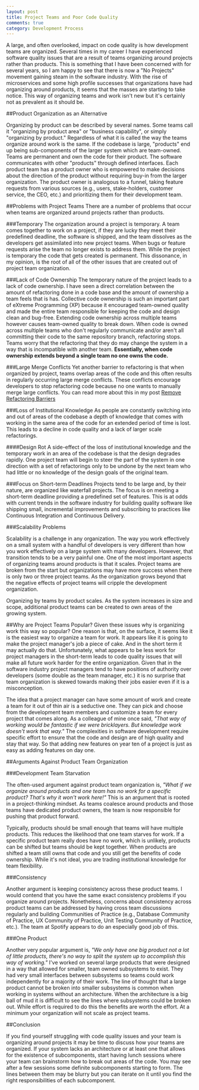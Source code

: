 ```yaml
---
layout: post
title: Project Teams and Poor Code Quality 
comments: true
category: Development Process
---
```


A large, and often overlooked, impact on code quality is how development teams are organized. Several times in my career I have experienced software quality issues that are a result of teams organizing around projects rather than products. This is something that I have been concerned with for several years, so I am happy to see that there is now a "No Projects" movement gaining steam in the software industry. With the rise of microservices and some high profile successes that organizations have had organizing around products, it seems that the masses are starting to take notice. This way of organizing teams and work isn't new but it's certainly not as prevalent as it should be.

<!--more-->
##Product Organization as an Alternative

Organizing by product can be described by several names. Some teams call it "organizing by product area" or "business capability", or simply "organizing by product." Regardless of what it is called the way the teams organize around work is the same. If the codebase is large, "products" end up being sub-components of the larger system which are team-owned. Teams are permanent and own the code for their product. The software communicates with other "products" through defined interfaces. Each product team has a product owner who is empowered to make decisions about the direction of the product without requiring buy-in from the larger organization. The product owner is analogous to a funnel, taking feature requests from various sources (e.g., users, stake-holders, customer service, the CEO, etc.) and prioritizing them for their development team. 

##Problems with Project Teams
There are a number of problems that occur when teams are organized around projects rather than products.
 
###Temporary
The organization around a project is temporary. A team comes together to work on a project, if they are lucky they meet their predefined deadline, the software is shipped, and the team dissolves as the developers get assimilated into new project teams. When bugs or feature requests arise the team no longer exists to address them. While the project is temporary the code that gets created is permanent. This dissonance, in my opinion, is the root of all of the other issues that are created out of project team organization.

###Lack of Code Ownership
The temporary nature of the project leads to a lack of code ownership. I have seen a direct correlation between the amount of refactoring done in a code base and the amount of ownership a team feels that is has. Collective code ownership is such an important part of eXtreme Programming (XP) because it encouraged team-owned quality and made the entire team responsible for keeping the code and design clean and bug-free. Extending code ownership across multiple teams however causes team-owned quality to break down. When code is owned across multiple teams who don't regularly communicate and/or aren't all committing their code to the same repository branch, refactoring stops. Teams worry that the refactoring that they do may change the system in a way that is incompatible with another team. **Essentially, when code ownership extends beyond a single team no one owns the code.**

###Large Merge Conflicts
Yet another barrier to refactoring is that when organized by project, teams overlap areas of the code and this often results in regularly occurring large merge conflicts. These conflicts encourage developers to stop refactoring code because no one wants to manually merge large conflicts. You can read more about this in my post [Remove Refactoring Barriers](/2014/09/06/remove-refactoring-barriers.html)

###Loss of Institutional Knowledge
As people are constantly switching into and out of areas of the codebase a depth of knowledge that comes with working in the same area of the code for an extended period of time is lost. This leads to a decline in code quality and a lack of larger scale refactorings. 

####Design Rot
A side-effect of the loss of institutional knowledge and the temporary work in an area of the codebase is that the design degrades rapidly. One project team will begin to steer the part of the system in one direction with a set of refactorings only to be undone by the next team who had little or no knowledge of the design goals of the original team.

###Focus on Short-term Deadlines 
Projects tend to be large and, by their nature, are organized like waterfall projects. The focus is on meeting a short-term deadline providing a predefined set of features. This is at odds with current trends in the software industry for building quality software like shipping small, incremental improvements and subscribing to practices like Continuous Integration and Continuous Delivery.

###Scalability Problems

Scalability is a challenge in any organization. The way you work effectively on a small system with a handful of developers is very different than how you work effectively on a large system with many developers. However, that transition tends to be a very painful one. One of the most important aspects of organizing teams around products is that it scales. Project teams are broken from the start but organizations may have more success when there is only two or three project teams. As the organization grows beyond that the negative effects of project teams will cripple the development organization.

Organizing by teams by product scales. As the system increases in size and scope, additional product teams can be created to own areas of the growing system. 

##Why are Project Teams Popular?
Given these issues why is organizing work this way so popular? One reason is that, on the surface, it seems like it is the easiest way to organize a team for work. It appears like it is going to make the project manager's job a piece of cake. And in the short term it may actually do that. Unfortunately, what appears to be less work for project managers in the short-term leads to code quality issues that will make all future work harder for the entire organization. Given that in the software industry project managers tend to have positions of authority over developers (some double as the team manager, etc.) it is no surprise that team organization is skewed towards making their jobs easier even if it is a misconception.

The idea that a project manager can have some amount of work and create a team for it out of thin air is a seductive one. They can pick and choose from the development team members and customize a team for every project that comes along. As a colleague of mine once said, *"That way of working would be fantastic if we were bricklayers. But knowledge work doesn't work that way."* The complexities in software development require specific effort to ensure that the code and design are of high quality and stay that way. So that adding new features on year ten of a project is just as easy as adding features on day one.

##Arguments Against Product Team Organization

###Development Team Starvation

The often-used argument against product team organization is, *"What if we organize around products and one team has no work for a specific product? That's why it won't work here!"* This is an argument that is rooted in a project-thinking mindset. As teams coalesce around products and those teams have dedicated product owners, the team is now responsible for pushing that product forward. 

Typically, products should be small enough that teams will have multiple products. This reduces the likelihood that one team starves for work. If a specific product team really does have no work, which is unlikely, products can be shifted but teams should be kept together. When products are shifted a team still owns that code and you still get the benefits of code ownership. While it's not ideal, you are trading institutional knowledge for team flexibility. 

###Consistency

Another argument is keeping consistency across these product teams. I would contend that you have the same exact consistency problems if you organize around projects. Nonetheless, concerns about consistency across product teams can be addressed by having cross team discussions regularly and building Communities of Practice (e.g., Database Community of Practice, UX Community of Practice, Unit Testing Community of Practice, etc.). The team at Spotify appears to do an especially good job of this.  

###One Product

Another very popular argument is, *"We only have one big product not a lot of little products, there's no way to split the system up to accomplish this way of working."* I've worked on several large products that were designed in a way that allowed for smaller, team owned subsystems to exist. They had very small interfaces between subsystems so teams could work independently for a majority of their work. The line of thought that a large product cannot be broken into smaller subsystems is common when working in systems without an architecture. When the architecture is a big ball of mud it is difficult to see the lines where subsystems could be broken out.  While effort is required to do this the benefits are worth the effort.  At a minimum your organization will not scale as project teams. 

##Conclusion 

If you find yourself struggling with code quality issues and your team is organizing around projects it may be time to discuss how your teams are organized. If your system lacks an architecture or at least one that allows for the existence of subcomponents, start having lunch sessions where your team can brainstorm how to break out areas of the code. You may see after a few sessions some definite subcomponents starting to form. The lines between them may be blurry but you can iterate on it until you find the right responsibilities of each subcomponent.
